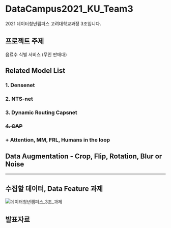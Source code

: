 # DataCampus2021_KU_Team3
2021 데이터청년캠퍼스 고려대학교과정 3조입니다.

## 프로젝트 주제
음료수 식별 서비스 (무인 판매대)

## Related Model List
### 1. Densenet
### 2. NTS-net
### 3. Dynamic Routing Capsnet
### ~~4. CAP~~
### \+ Attention, MM, FRL, Humans in the loop
  
  
## Data Augmentation - Crop, Flip, Rotation, Blur or Noise
---
  
## 수집할 데이터, Data Feature 과제
![데이터청년캠퍼스_3조_과제](https://user-images.githubusercontent.com/51364769/126651302-d02eb55f-6d7a-4512-95b8-57913b36cbed.png)

## 발표자료


